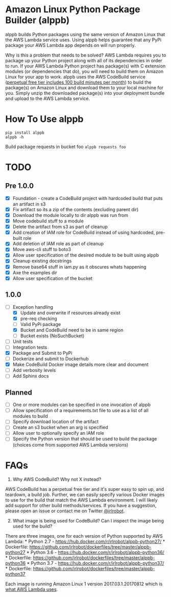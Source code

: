# Amazon Linux Python Package Builder (alppb)
alppb builds Python packages using the same version of Amazon Linux that the AWS Lambda service uses. Using alppb helps guarantee that any PyPi package your AWS Lambda app depends on will run properly.

Why is this a problem that needs to be solved? AWS Lambda requires you to package up your Python project along with all of its dependencies in order to run. If your AWS Lambda Python project has package(s) with C extension modules (or dependencies that do), you will need to build them on Amazon Linux for your app to work. alppb uses the AWS CodeBuild service ([perpetual free tier includes 100 build minutes per month](https://aws.amazon.com/codebuild/pricing/)) to build the package(s) on Amazon Linux and download them to your local machine for you. Simply unzip the downloaded package(s) into your deployment bundle and upload to the AWS Lambda service.

# How To Use alppb

```shell
pip install alppb
alppb -h
```

Build package requests in bucket foo
`alppb requests foo`

# TODO
## Pre 1.0.0
- [X] Foundation - create a CodeBuild project with hardcoded build that puts an artifact in s3
- [X] Fix artifact so its a zip of the contents (excluding parent dir)
- [X] Download the module locally to dir alppb was run from
- [X] Move codebuild stuff to a module
- [X] Delete the artifact from s3 as part of cleanup
- [X] Add creation of IAM role for CodeBuild instead of using hardcoded, pre-built role
- [X] Add deletion of IAM role as part of cleanup
- [X] Move aws-cli stuff to boto3
- [X] Allow user specification of the desired module to be built using alppb
- [X] Cleanup existing docstrings
- [X] Remove base64 stuff in iam.py as it obscures whats happening
- [X] Axe the examples dir
- [X] Allow user specification of the bucket
## 1.0.0
- [ ] Exception handling
    - [X] Update and overwrite if resources already exist
    - [X] pre-req checking
    - [ ] Valid PyPi package
    - [X] Bucket and CodeBuild need to be in same region
    - [ ] Bucket exists (NoSuchBucket)
- [ ] Unit tests
- [ ] Integration tests
- [x] Package and Submit to PyPi
- [ ] Dockerize and submit to Dockerhub
- [x] Make CodeBuild Docker image details more clear and document
- [ ] Add verbosity levels
- [ ] Add Sphinx docs
## Planned
- [ ] One or more modules can be specified in one invocation of alppb
- [ ] Allow specification of a requirements.txt file to use as a list of all modules to build
- [ ] Specify download location of the artifact
- [ ] Create an s3 bucket when an arg is specified
- [ ] Allow user to optionally specify an IAM role
- [ ] Specify the Python version that should be used to build the package (choices come from supported AWS Lambda versions)

# FAQs
1) Why AWS CodeBuild? Why not X instead?

AWS CodeBuild has a perpetual free tier and it's super easy to spin up, and teardown, a build job. Further, we can easily specify various Docker images to use for the build that match the AWS Lambda environment. I will likely add support for other build methods/services. If you have a suggestion, please open an issue or contact me on Twitter [@irlrobot](https://twitter.com/irlrobot).

2) What image is being used for CodeBuild? Can I inspect the image being used for the build?

There are three images, one for each version of Python supported by AWS Lambda:
    * Python 2.7 - https://hub.docker.com/r/irlrobot/alppb-python27/
        * Dockerfile: https://github.com/irlrobot/dockerfiles/tree/master/alppb-python27
    * Python 3.6 - https://hub.docker.com/r/irlrobot/alppb-python36/
        * Dockerfile: https://github.com/irlrobot/dockerfiles/tree/master/alppb-python36
    * Python 3.7 - https://hub.docker.com/r/irlrobot/alppb-python37/
        * Dockerfile: https://github.com/irlrobot/dockerfiles/tree/master/alppb-python37

Each image is running Amazon Linux 1 version 2017.03.1.20170812 which is [what AWS Lambda uses](https://docs.aws.amazon.com/lambda/latest/dg/current-supported-versions.html).
